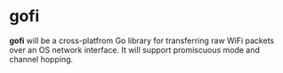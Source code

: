 # gofi

**gofi** will be a cross-platfrom Go library for transferring raw WiFi packets over an OS network interface. It will support promiscuous mode and channel hopping.

